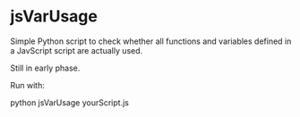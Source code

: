 jsVarUsage
==========
Simple Python script to check whether all functions and variables defined in a JavScript script are actually used.

Still in early phase.

Run with:

python jsVarUsage yourScript.js
